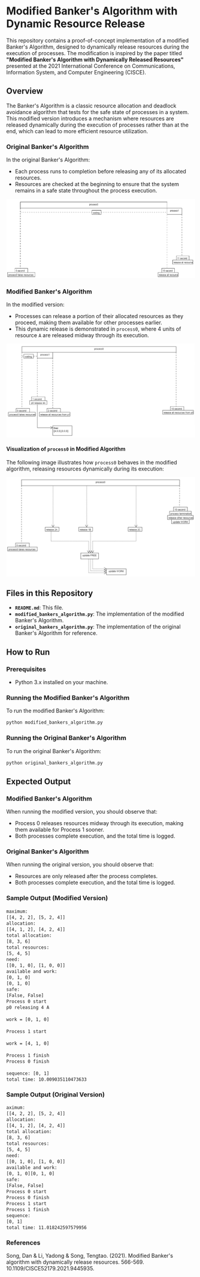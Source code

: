 # Modified Banker's Algorithm with Dynamic Resource Release

This repository contains a proof-of-concept implementation of a modified Banker's Algorithm, designed to dynamically release resources during the execution of processes. The modification is inspired by the paper titled **"Modified Banker's Algorithm with Dynamically Released Resources"** presented at the 2021 International Conference on Communications, Information System, and Computer Engineering (CISCE).

## Overview

The Banker's Algorithm is a classic resource allocation and deadlock avoidance algorithm that tests for the safe state of processes in a system. This modified version introduces a mechanism where resources are released dynamically during the execution of processes rather than at the end, which can lead to more efficient resource utilization.

### Original Banker's Algorithm

In the original Banker's Algorithm:
- Each process runs to completion before releasing any of its allocated resources.
- Resources are checked at the beginning to ensure that the system remains in a safe state throughout the process execution.

![Original Flow of the Algorithm](images/original_flow.png)

### Modified Banker's Algorithm

In the modified version:
- Processes can release a portion of their allocated resources as they proceed, making them available for other processes earlier.
- This dynamic release is demonstrated in `process0`, where 4 units of resource `A` are released midway through its execution.

![Modified Flow of the Algorithm](images/modified_flow.png)

#### Visualization of `process0` in Modified Algorithm

The following image illustrates how `process0` behaves in the modified algorithm, releasing resources dynamically during its execution:

![Process0 Visualization in Modified Algorithm](images/process0_vis_(modified_algo).png)

## Files in this Repository

- **`README.md`**: This file.
- **`modified_bankers_algorithm.py`**: The implementation of the modified Banker's Algorithm.
- **`original_bankers_algorithm.py`**: The implementation of the original Banker's Algorithm for reference.

## How to Run

### Prerequisites
- Python 3.x installed on your machine.

### Running the Modified Banker's Algorithm

To run the modified Banker's Algorithm:

```bash
python modified_bankers_algorithm.py
```

### Running the Original Banker's Algorithm

To run the original Banker's Algorithm:

```bash
python original_bankers_algorithm.py
```

## Expected Output

### Modified Banker's Algorithm
When running the modified version, you should observe that:

- Process 0 releases resources midway through its execution, making them available for Process 1 sooner.
- Both processes complete execution, and the total time is logged.

### Original Banker's Algorithm
When running the original version, you should observe that:

- Resources are only released after the process completes.
- Both processes complete execution, and the total time is logged.

### Sample Output (Modified Version)

```plaintext
maximum: 
[[4, 2, 2], [5, 2, 4]]
allocation: 
[[4, 1, 2], [4, 2, 4]]
total allocation: 
[8, 3, 6]
total resources: 
[5, 4, 5]
need: 
[[0, 1, 0], [1, 0, 0]]
available and work:
[0, 1, 0]
[0, 1, 0]
safe: 
[False, False]
Process 0 start
p0 releasing 4 A

work = [0, 1, 0]

Process 1 start

work = [4, 1, 0]

Process 1 finish
Process 0 finish

sequence: [0, 1]
total time: 10.009035110473633
```

### Sample Output (Original Version)

```plaintext
aximum: 
[[4, 2, 2], [5, 2, 4]]
allocation: 
[[4, 1, 2], [4, 2, 4]]
total allocation: 
[8, 3, 6]
total resources: 
[5, 4, 5]
need: 
[[0, 1, 0], [1, 0, 0]]
available and work:
[0, 1, 0][0, 1, 0]
safe: 
[False, False]
Process 0 start
Process 0 finish
Process 1 start
Process 1 finish
sequence: 
[0, 1]
total time: 11.018242597579956
```

### References

Song, Dan & Li, Yadong & Song, Tengtao. (2021). Modified Banker's algorithm with dynamically release resources. 566-569. 10.1109/CISCE52179.2021.9445935. 





